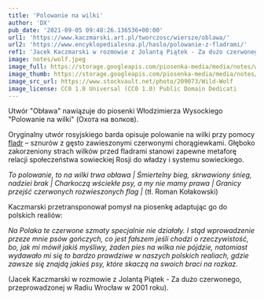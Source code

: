 ```yaml
---
title: 'Polowanie na wilki'
author: 'DX'
pub_date: '2021-09-05 09:48:26.136536+00:00'
url1: 'https://www.kaczmarski.art.pl/tworczosc/wiersze/oblawa/'
url2: 'https://www.encyklopedialesna.pl/haslo/polowanie-z-fladrami/'
ref1: 'Jacek Kaczmarski w rozmowie z Jolantą Piątek - Za dużo czerwonego, przeprowadzonej w Radiu Wrocław w 2001 roku'
image: notes/wolf.jpeg
image_full: https://storage.googleapis.com/piosenka-media/media/notes/wolf.jpeg
image_thumb: https://storage.googleapis.com/piosenka-media/media/notes/wolf.jpeg.0x300_q85_upscale.jpg
image_src_url: https://www.stockvault.net/photo/209073/Wild-Wolf
image_license: CC0 1.0 Universal (CC0 1.0) Public Domain Dedicati
---
```


Utwór "Obława" nawiązuje do piosenki Włodzimierza Wysockiego "Polowanie na wilki" \(Охота на волков\).

Oryginalny utwór rosyjskiego barda opisuje polowanie na wilki przy pomocy [fladr](https://www.encyklopedialesna.pl/haslo/polowanie\-z\-fladrami/) – sznurów z gęsto zawieszonymi czerwonymi chorągiewkami. Głęboko zakorzeniony strach wilków przed fladrami stanowi zapewne metaforę relacji społeczeństwa sowieckiej Rosji do władzy i systemu sowieckiego.

_To polowanie, to na wilki trwa obława |_
_Śmiertelny bieg, skrwawiony śnieg, nadziei brak |_
_Charkoczą wściekłe psy, a my nie mamy prawa |_
_Granicy przejść czerwonych rozwieszonych flag |_
\(tł. Roman Kołakowski\)

Kaczmarski przetransponował pomysł na piosenkę adaptując go do polskich realiów:

_Na Polaka te czerwone szmaty specjalnie nie działały. I stąd wprowadzenie przeze mnie psów gończych, co jest fałszem jeśli chodzi o rzeczywistość, bo, jak mi mówił jakiś myśliwy, żaden pies na wilka nie pójdzie, natomiast wydawało mi się to bardzo prawdziwe w naszych polskich realiach, gdzie zawsze się znajdą jakieś psy, które skaczą na swoich braci na rozkaz._

\(Jacek Kaczmarski w rozmowie z Jolantą Piątek \- Za dużo czerwonego, przeprowadzonej w Radiu Wrocław w 2001 roku\).